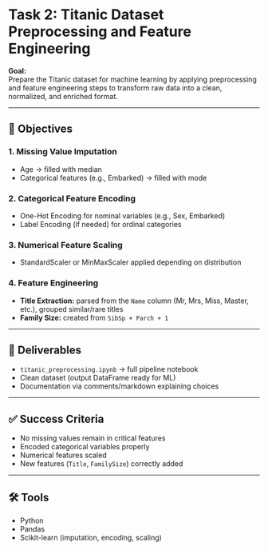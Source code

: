 # Task 2: Titanic Dataset Preprocessing and Feature Engineering

**Goal:**  
Prepare the Titanic dataset for machine learning by applying preprocessing and feature engineering steps to transform raw data into a clean, normalized, and enriched format.

---

## 🔑 Objectives

### 1. Missing Value Imputation
- Age → filled with median  
- Categorical features (e.g., Embarked) → filled with mode  

### 2. Categorical Feature Encoding
- One-Hot Encoding for nominal variables (e.g., Sex, Embarked)  
- Label Encoding (if needed) for ordinal categories  

### 3. Numerical Feature Scaling
- StandardScaler or MinMaxScaler applied depending on distribution  

### 4. Feature Engineering
- **Title Extraction:** parsed from the `Name` column (Mr, Mrs, Miss, Master, etc.), grouped similar/rare titles  
- **Family Size:** created from `SibSp + Parch + 1`  

---

## 📂 Deliverables
- `titanic_preprocessing.ipynb` → full pipeline notebook
- Clean dataset (output DataFrame ready for ML)
- Documentation via comments/markdown explaining choices

---

## ✅ Success Criteria
- No missing values remain in critical features  
- Encoded categorical variables properly  
- Numerical features scaled  
- New features (`Title`, `FamilySize`) correctly added  

---

## 🛠 Tools
- Python  
- Pandas  
- Scikit-learn (imputation, encoding, scaling)  
